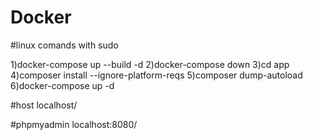 # Docker

#linux comands with sudo 

1)docker-compose up --build -d
2)docker-compose down
3)cd app
4)composer install --ignore-platform-reqs
5)composer dump-autoload
6)docker-compose up -d

#host
localhost/

#phpmyadmin
localhost:8080/
